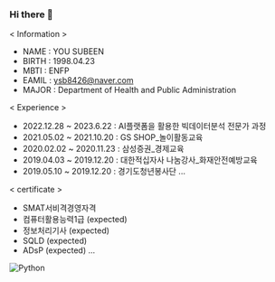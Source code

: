 ### Hi there 👋

<!--
**YOUSUBEEN/YOUSUBEEN** is a ✨ _special_ ✨ repository because its `README.md` (this file) appears on your GitHub profile.

Here are some ideas to get you started:

- 🔭 I’m currently working on ...
- 🌱 I’m currently learning ...
- 👯 I’m looking to collaborate on ...
- 🤔 I’m looking for help with ...
- 💬 Ask me about ...
- 📫 How to reach me: ...
- 😄 Pronouns: ...
- ⚡ Fun fact: ...
-->
< Information >

- NAME : YOU SUBEEN 
- BIRTH : 1998.04.23 
- MBTI : ENFP 
- EAMIL : ysb8426@naver.com 
- MAJOR : Department of Health and Public Administration 

< Experience >

- 2022.12.28 ~ 2023.6.22 : AI플랫폼을 활용한 빅데이터분석 전문가 과정
- 2021.05.02 ~ 2021.10.20 : GS SHOP_놀이활동교육
- 2020.02.02 ~ 2020.11.23 : 삼성증권_경제교육
- 2019.04.03 ~ 2019.12.20 : 대한적십자사 나눔강사_화재안전예방교육
- 2019.05.10 ~ 2019.12.20 : 경기도청년봉사단
...

< certificate >

- SMAT서비격경영자격
- 컴퓨터활용능력1급 (expected)
- 정보처리기사 (expected)
- SQLD (expected)
- ADsP (expected)
...


![Python](https://img.shields.io/badge/python-3670A0?style=for-the-badge&logo=python&logoColor=ffdd54)
